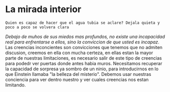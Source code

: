 
# La mirada interior
	Quien es capaz de hacer que el agua tubia se aclare? Dejala quieta y poco a poco se volvera clara

*Debajo de muhos de sus miedos mas profundos, no existe una incapacidad real para enfrentarse a ellos, sino la conviccion de que usted es incapaz*. Las creencias inconcientes son convicciones que tenemos que no admiten discusion, creemos en ella con mucha certeza, en ellas estan la mayor parte de nuestras limitaciones, es necesario salir de este tipo de creencias para podedr ver puertas donde antes habia muros. Necesitamos recuperar la capacidad de sorpresa ya sombro de un ninio, para introducirnos en lo que Einstein llamaba "la belleza del misterio". Debemos usar nuestras conciencia para ver dentro nuestro y ver cuales creencias nos estan limitando.
